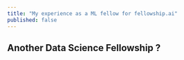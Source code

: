 ```yaml
---
title: "My experience as a ML fellow for fellowship.ai"
published: false
---
```

## Another Data Science Fellowship ?
<!DOCTYPE html>
<html>
<head>
<style>

p.small {
  font-variant: normal;
  font-size: 20px;
}
a:link, a:visited {
  display: block;
  color: #000;
  text-decoration: none;
  display: inline-block;
  text-align: center;
  background: white;

  background: linear-gradient(to left, white 50%, black 50%) right;
  background-size: 200%;
  transition: .5s ease-out;
}

a:hover, a:active {
  background-position: left;
  color: white;
  -webkit-transform: scale(1);
  -ms-transform: scale(1);
  transform: scale(1);
}

h1.thicker{
  font: 85px Arial, sans-serif;
  font-weight: 800;
  margin-top: 50px;
}
<p>
Fellowship.Ai<link> is a four months long "unpaid" fellowship on various machine learning topics. The program is 100 % remote,
and anyone can apply for it. (PS: Keep reading, if you should or not!). You can apply directly by submitting your resume, but if you complete one of the challenges mentioned on the website - you tend to increase your chances for getting to the interviews.
The challenges are focused on different machine learning topics such as image segmentation, Natural Language Processing (NLP),
One-Shot learning etc.

I applied for the second cohort of 2020 (Sept - Dec '20). I worked on the challenge problem of Image segmentation using a U-net
model. You can read more about the project here<link>. On submitting the project, I got an interview call within next 2 days.
The interview was fairly easily and mostly focused on basic of ML knowledge like F1 score, Confusion matrix, etc. and some
intermediate python programming.

The program started with an orietation of all the accepted fellows for the cohort. You are free to choose a project based on your
choice. Most of the projects during my term was either done in partnership with other companies such as Levis or GE or very new
projects ( you will be the first to contribute to it ).
Each project has about 5-6 fellows working on it. There are no mentors as such.
</p>

## Rolling with my crew

I was initially working on an Emotion Detection project - where based on the video frames you have to classify if the person
in the zoom meeting is engaged, non-engaged, animated or distracted. For the first month, we spent collecting the dataset from
various internet scrapes. We were also provided with screenshot of internal zoom meeting. But the manual labelling has to be done
on our own - which was indeed very boring task. If you are interested in such kind of project, you can start with some of the good
dataset provided by kaggle - <a href="https://www.kaggle.com/c/mp18-eye-gaze-estimation/data">Eye Gaze Estimation</a>, <a href="https://www.kaggle.com/kmader/biwi-kinect-head-pose-database">BIWI Kinect head pose</a>.
I worked on creating a pipeline for the system. The input images were resized to 128x128 pixels.
The pipeline :
Two-staged detection pipeline
(1). The input is passed through first stage of the pipeline – where it identifies external entities such as phone, dog etc in the frame. The selected identities helps to understand other objects in the frame. It uses transfer learning method with pre trained model ie. No Learning happens at this stage of the pipeline.
(2). After the first stage, when the identities are identified. The input image is simplified down the pipeline by cropping the face in the frame.
Then the cropped portion is sent to the classifier to be classified into 3 classes : Engaged, Non-engaged and Animated.
If other entities are found from the first stage of the pipeline and is classified as non-engaged by the classifier – then it is regarded as Distracted.

I was moved to an another project since most of team member expressed interest to work on other projects. Later, I was working
on identifying fridge food type detection. The project sounds easy but is very difficult to model.
First, you dont have a good pool of images to generate a high quality dataset. Second, identifying identifying indivisual food
items is a daunting task, since objects are placed so close to each other in a fridge - it is hard to distinguish each of them.
Here, our major work was to generate synthetic dataset using Generative Advesarial Networks(GANs).
GANs have been pretty good lately is generating real-life like images of human faces. <show some of the results.>

But, it turns out they are not so good at generating other objects. Before joining the group, other have already worked on using StyleGAN-2 by NVIDIA<link> to generate synthetic in-domain images. The initial dataset was built using a member's fridge's
in-built camera images and web scraping. Now, directly using GANs on the prilimanary dataset was not succesful since there were not many images. So, instead synthetic images were generated to transform them to in-domain images.
To do so, a blender script was used to randomly place 3D-objects such as bottles, veggies etc. in a fridge 3D model(3D scene genration) and jpg images were produced form the front. Reference - Gregor et. al ICCV '19 (https://openaccess.thecvf.com/content_ICCVW_2019/papers/ACVR/Koporec_Deep_Learning_Performance_in_the_Presence_of_Significant_Occlusions_-_ICCVW_2019_paper.pdf).

I implemented a Pix2Pix GAN method to create a mapping of synthetic images(from Blender) to generate in-domain images. Though Pix2Pix GAN<link> is a paired GAN approach and we did not have pair of synthetic and in-domain fridge images. Instead, I created
random pairs and fed it to a Pix2Pix GAN. After 200 epochs on about 1200 image pairs, results are still not convincing. You can
check out the project here <link>.
But, there are appreciable results using CycleGAN. I am afraid I cannot share the result, since that was performed by an other member of the group. (why so ? - 1. cyclic loss of the images might lead to a better mapping
                                2. unpaired approach)

## The Good and The Bad :
### The Good :
1. There are "mostly" regular reading session, where someone from the fellowship presents a paper which can help to stay updated
with current ML research.
2. You will working on real-world projects with an inter-disciplinary team from around the world.
3. Also, the fellowship provide an opportunity to regular performers to join them full-time or get a job at one of the partner companies. Did I mention one of my team member got an internship at Nike ML group.

### The Bad :
1. There are too many meeting. Group meeting, meeting with the co-founder, demos, etc. etc.
2. The program is UNPAID - which is a bummer. I'd recommend it highly to those who are either looking for a switch in your career or a final year student(who is done with the intership) or like me who has time before starting you higher education to apply for it.
3. Time Differences: Meetings are at unsual time at night for someone in Asia/Pacific region.

### Neutral (Bonus) :
Job offers from partner companies are mostly confined to US residents. But there were externships available from the fellowship to fellows everywhere.    

## Verdict :
Fellowship does provide a platform for those intermediate in their learning curve of Machine Learning. Since, the program is unpaid, all the fellows(I met), were not working elsewhere full-time. So, I think if you are looking to either switch your career in an ML field or final year student(not the internsihp) - this will be a great opportunity to learn from real-world projects.
